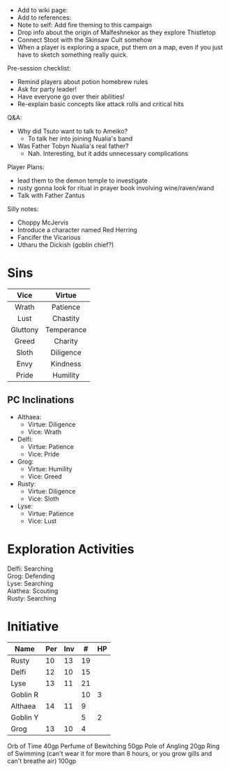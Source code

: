 
* Add to wiki page: 
* Add to references: 
* Note to self: Add fire theming to this campaign
* Drop info about the origin of Malfeshnekor as they explore Thistletop
* Connect Stoot with the Skinsaw Cult somehow
* When a player is exploring a space, put them on a map, even if you just have to sketch something really quick.

Pre-session checklist:

* Remind players about potion homebrew rules
* Ask for party leader!
* Have everyone go over their abilities!
* Re-explain basic concepts like attack rolls and critical hits

Q&A:

* Why did Tsuto want to talk to Ameiko?
  * To talk her into joining Nualia's band
* Was Father Tobyn Nualia's real father?
  * Nah. Interesting, but it adds unnecessary complications

Player Plans:

* lead them to the demon temple to investigate
* rusty gonna look for ritual in prayer book involving wine/raven/wand
* Talk with Father Zantus

Silly notes:

* Choppy McJervis
* Introduce a character named Red Herring
* Fancifer the Vicarious
* Utharu the Dickish (goblin chief?)

# Sins

|   Vice   |   Virtue   |
|:--------:|:----------:|
|  Wrath   |  Patience  |
|   Lust   |  Chastity  |
| Gluttony | Temperance |
|  Greed   |  Charity   |
|  Sloth   | Diligence  |
|   Envy   |  Kindness  |
|  Pride   |  Humility  |


## PC Inclinations

* Althaea:
  * Virtue: Diligence
  * Vice: Wrath
* Delfi:
  * Virtue: Patience
  * Vice: Pride
* Grog:
  * Virtue: Humility
  * Vice: Greed
* Rusty:
  * Virtue: Diligence
  * Vice: Sloth
* Lyse:
  * Virtue: Patience
  * Vice: Lust

# Exploration Activities

Delfi: Searching  
Grog: Defending  
Lyse: Searching  
Alathea: Scouting  
Rusty: Searching

# Initiative

| Name     | Per | Inv | #  | HP |
|----------|-----|-----|----|----|
| Rusty    | 10  | 13  | 19 |    |
| Delfi    | 12  | 10  | 15 |    |
| Lyse     | 13  | 11  | 21 |    |
| Goblin R |     |     | 10 | 3  |
| Althaea  | 14  | 11  | 9  |    |
| Goblin Y |     |     | 5  | 2  |
| Grog     | 13  | 10  | 4  |    |



Orb of Time 40gp
Perfume of Bewitching 50gp
Pole of Angling 20gp
Ring of Swimming (can't wear it for more than 8 hours, or you grow gills and can't breathe air) 100gp
